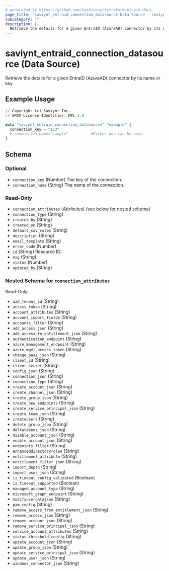 ```yaml
---
# generated by https://github.com/hashicorp/terraform-plugin-docs
page_title: "saviynt_entraid_connection_datasource Data Source - saviynt"
subcategory: ""
description: |-
  Retrieve the details for a given EntraID (AzureAD) connector by its name or key
---
```


# saviynt_entraid_connection_datasource (Data Source)

Retrieve the details for a given EntraID (AzureAD) connector by its name or key

## Example Usage

```terraform
// Copyright (c) Saviynt Inc.
// SPDX-License-Identifier: MPL-2.0

data "saviynt_entraid_connection_datasource" "example" {
  connection_key = "123"
  # connection_name="sample"          #Either one can be used
}
```

<!-- schema generated by tfplugindocs -->
## Schema

### Optional

- `connection_key` (Number) The key of the connection.
- `connection_name` (String) The name of the connection.

### Read-Only

- `connection_attributes` (Attributes) (see [below for nested schema](#nestedatt--connection_attributes))
- `connection_type` (String)
- `created_by` (String)
- `created_on` (String)
- `default_sav_roles` (String)
- `description` (String)
- `email_template` (String)
- `error_code` (Number)
- `id` (String) Resource ID.
- `msg` (String)
- `status` (Number)
- `updated_by` (String)

<a id="nestedatt--connection_attributes"></a>
### Nested Schema for `connection_attributes`

Read-Only:

- `aad_tenant_id` (String)
- `access_token` (String)
- `account_attributes` (String)
- `account_import_fields` (String)
- `accounts_filter` (String)
- `add_access_json` (String)
- `add_access_to_entitlement_json` (String)
- `authentication_endpoint` (String)
- `azure_management_endpoint` (String)
- `azure_mgmt_access_token` (String)
- `change_pass_json` (String)
- `client_id` (String)
- `client_secret` (String)
- `config_json` (String)
- `connection_json` (String)
- `connection_type` (String)
- `create_account_json` (String)
- `create_channel_json` (String)
- `create_group_json` (String)
- `create_new_endpoints` (String)
- `create_service_principal_json` (String)
- `create_team_json` (String)
- `createusers` (String)
- `delete_group_json` (String)
- `deltatokens_json` (String)
- `disable_account_json` (String)
- `enable_account_json` (String)
- `endpoints_filter` (String)
- `enhanceddirectoryroles` (String)
- `entitlement_attribute` (String)
- `entitlement_filter_json` (String)
- `import_depth` (String)
- `import_user_json` (String)
- `is_timeout_config_validated` (Boolean)
- `is_timeout_supported` (Boolean)
- `managed_account_type` (String)
- `microsoft_graph_endpoint` (String)
- `modifyuserdatajson` (String)
- `pam_config` (String)
- `remove_access_from_entitlement_json` (String)
- `remove_access_json` (String)
- `remove_account_json` (String)
- `remove_service_principal_json` (String)
- `service_account_attributes` (String)
- `status_threshold_config` (String)
- `update_account_json` (String)
- `update_group_json` (String)
- `update_service_principal_json` (String)
- `update_user_json` (String)
- `windows_connector_json` (String)
